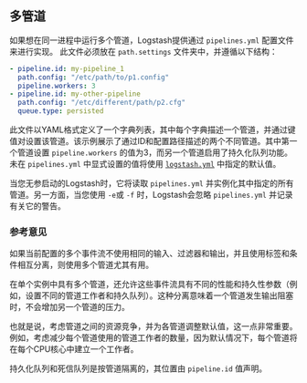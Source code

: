 ## 多管道

如果想在同一进程中运行多个管道，Logstash提供通过 `pipelines.yml` 配置文件来进行实现。 此文件必须放在 `path.settings` 文件夹中，并遵循以下结构：

```yaml
- pipeline.id: my-pipeline_1
  path.config: "/etc/path/to/p1.config"
  pipeline.workers: 3
- pipeline.id: my-other-pipeline
  path.config: "/etc/different/path/p2.cfg"
  queue.type: persisted
```

此文件以YAML格式定义了一个字典列表，其中每个字典描述一个管道，并通过键值对设置该管道。该示例展示了通过ID和配置路径描述的两个不同管道。其中第一个管道设置 `pipeline.workers` 的值为3，而另一个管道启用了持久化队列功能。未在 `pipelines.yml` 中显式设置的值将使用 [`logstash.yml`](../04-Setting-Up-and-Running-Logstash/logstash.yml.md) 中指定的默认值。

当您无参启动的Logstash时，它将读取 `pipelines.yml` 并实例化其中指定的所有管道。另一方面，当您使用 `-e`或 `-f` 时，Logstash会忽略 `pipelines.yml` 并记录有关它的警告。

### 参考意见

如果当前配置的多个事件流不使用相同的输入、过滤器和输出，并且使用标签和条件相互分离，则使用多个管道尤其有用。

在单个实例中具有多个管道，还允许这些事件流具有不同的性能和持久性参数（例如，设置不同的管道工作者和持久队列）。这种分离意味着一个管道发生输出阻塞时，不会增加另一个管道的压力。

也就是说，考虑管道之间的资源竞争，并为各管道调整默认值，这一点非常重要。例如，考虑减少每个管道使用的管道工作者的数量，因为默认情况下，每个管道将在每个CPU核心中建立一个工作者。

持久化队列和死信队列是按管道隔离的，其位置由 `pipeline.id` 值声明。
